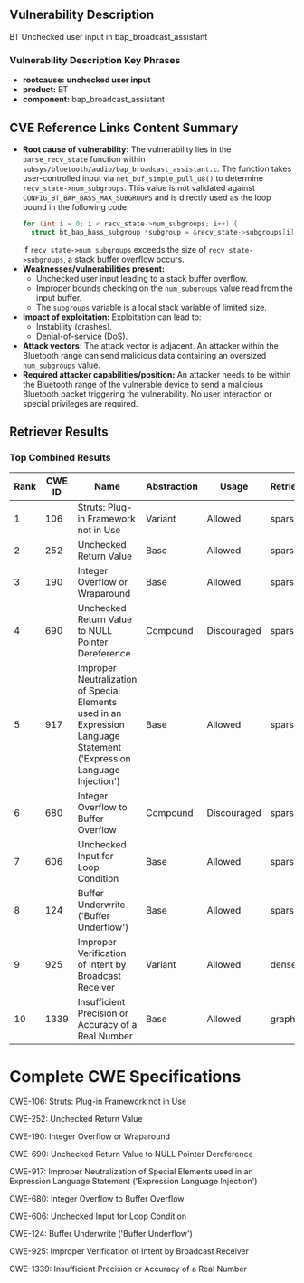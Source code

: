 ## Vulnerability Description
BT Unchecked user input in bap_broadcast_assistant

### Vulnerability Description Key Phrases
- **rootcause:** **unchecked user input**
- **product:** BT
- **component:** bap_broadcast_assistant

## CVE Reference Links Content Summary
- **Root cause of vulnerability:** The vulnerability lies in the `parse_recv_state` function within `subsys/bluetooth/audio/bap_broadcast_assistant.c`. The function takes user-controlled input via `net_buf_simple_pull_u8()` to determine `recv_state->num_subgroups`. This value is not validated against `CONFIG_BT_BAP_BASS_MAX_SUBGROUPS` and is directly used as the loop bound in the following code:
  ```c
  for (int i = 0; i < recv_state->num_subgroups; i++) {
  	struct bt_bap_bass_subgroup *subgroup = &recv_state->subgroups[i];
  ```
  If `recv_state->num_subgroups` exceeds the size of `recv_state->subgroups`, a stack buffer overflow occurs.
- **Weaknesses/vulnerabilities present:**
    - Unchecked user input leading to a stack buffer overflow.
    - Improper bounds checking on the `num_subgroups` value read from the input buffer.
    - The `subgroups` variable is a local stack variable of limited size.
- **Impact of exploitation:** Exploitation can lead to:
    - Instability (crashes).
    - Denial-of-service (DoS).
- **Attack vectors:** The attack vector is adjacent. An attacker within the Bluetooth range can send malicious data containing an oversized `num_subgroups` value.
- **Required attacker capabilities/position:** An attacker needs to be within the Bluetooth range of the vulnerable device to send a malicious Bluetooth packet triggering the vulnerability. No user interaction or special privileges are required.

## Retriever Results

### Top Combined Results

| Rank | CWE ID | Name | Abstraction | Usage  | Retrievers | Individual Scores |
|------|--------|------|-------------|-------|------------|-------------------|
| 1 | 106 | Struts: Plug-in Framework not in Use | Variant | Allowed | sparse | 0.065 |
| 2 | 252 | Unchecked Return Value | Base | Allowed | sparse | 0.062 |
| 3 | 190 | Integer Overflow or Wraparound | Base | Allowed | sparse | 0.061 |
| 4 | 690 | Unchecked Return Value to NULL Pointer Dereference | Compound | Discouraged | sparse | 0.061 |
| 5 | 917 | Improper Neutralization of Special Elements used in an Expression Language Statement ('Expression Language Injection') | Base | Allowed | sparse | 0.051 |
| 6 | 680 | Integer Overflow to Buffer Overflow | Compound | Discouraged | sparse | 0.045 |
| 7 | 606 | Unchecked Input for Loop Condition | Base | Allowed | sparse | 0.045 |
| 8 | 124 | Buffer Underwrite ('Buffer Underflow') | Base | Allowed | sparse | 0.044 |
| 9 | 925 | Improper Verification of Intent by Broadcast Receiver | Variant | Allowed | dense | 0.471 |
| 10 | 1339 | Insufficient Precision or Accuracy of a Real Number | Base | Allowed | graph | 0.002 |



# Complete CWE Specifications

CWE-106: Struts: Plug-in Framework not in Use

CWE-252: Unchecked Return Value

CWE-190: Integer Overflow or Wraparound

CWE-690: Unchecked Return Value to NULL Pointer Dereference

CWE-917: Improper Neutralization of Special Elements used in an Expression Language Statement ('Expression Language Injection')

CWE-680: Integer Overflow to Buffer Overflow

CWE-606: Unchecked Input for Loop Condition

CWE-124: Buffer Underwrite ('Buffer Underflow')

CWE-925: Improper Verification of Intent by Broadcast Receiver

CWE-1339: Insufficient Precision or Accuracy of a Real Number